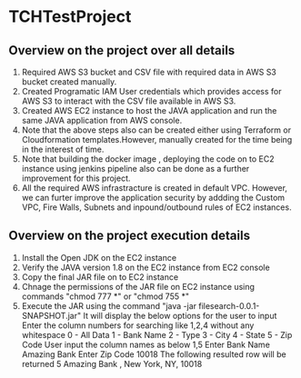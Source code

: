 # TCHTestProject
Overview on the project over all details
----------------------------------------
1. Required AWS S3 bucket and CSV file with required data in AWS S3 bucket created manually. 
2. Created Programatic IAM User credentials which provides access for AWS S3 to interact with the CSV file available in AWS S3.
3. Created AWS EC2 instance to host the JAVA application and run the same JAVA application from AWS console.
4. Note that the above steps also can be created either using Terraform or Cloudformation templates.However, manually created for the time being in the interest of time.
5. Note that building the docker image , deploying the code on to EC2 instance using jenkins pipeline also can be done as a further improvement for this project.
6. All the required AWS infrastracture is created in default VPC. However, we can furter improve the application security by addding the Custom VPC, Fire Walls, Subnets and inpound/outbound rules of EC2 instances.

Overview on the project execution details
-----------------------------------------
1. Install the Open JDK on the EC2 instance
2. Verify the JAVA version 1.8 on the EC2 instance from EC2 console
3. Copy the final JAR file on to EC2 instance
4. Chnage the permissions of the JAR file on EC2 instance using commands "chmod 777 *"   or "chmod 755 *"
5. Execute the JAR using the command "java -jar filesearch-0.0.1-SNAPSHOT.jar"
	It will display the below options for the user to input
		Enter the column numbers for searching like 1,2,4 without any whitespace
			0 - All Data
			1 - Bank Name
			2 - Type
			3 - City
			4 - State
			5 - Zip Code
		User input the column names as below
			1,5
			Enter Bank Name
				Amazing Bank
			Enter Zip Code
				10018
		The following resulted row will be returned
		      5 Amazing Bank , New York, NY, 10018
			
				

